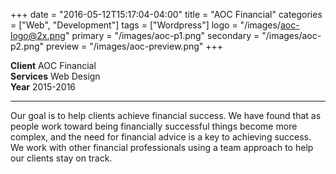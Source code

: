 +++
date = "2016-05-12T15:17:04-04:00"
title = "AOC Financial"
categories = ["Web", "Development"]
tags = ["Wordpress"]
logo = "/images/aoc-logo@2x.png"
primary = "/images/aoc-p1.png"
secondary = "/images/aoc-p2.png"
preview = "/images/aoc-preview.png"
+++

**Client**  AOC Financial  
**Services**  Web Design  
**Year**  2015-2016

***

Our goal is to help clients achieve financial success. We have found that as people work toward being financially successful things become more complex, and the need for financial advice is a key to achieving success. We work with other financial professionals using a team approach to help our clients stay on track.

